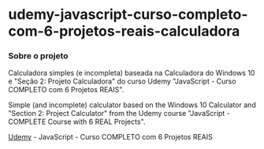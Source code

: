 # udemy-javascript-curso-completo-com-6-projetos-reais-calculadora

### Sobre o projeto
Calculadora simples (e incompleta) baseada na Calculadora do Windows 10 e "Seção 2: Projeto Calculadora" do curso Udemy "JavaScript - Curso COMPLETO com 6 Projetos REAIS".

Simple (and incomplete) calculator based on the Windows 10 Calculator and "Section 2: Project Calculator" from the Udemy course "JavaScript - COMPLETE Course with 6 REAL Projects". 

[Udemy](https://www.udemy.com/course/javascript-curso-completo/) - JavaScript - Curso COMPLETO com 6 Projetos REAIS 